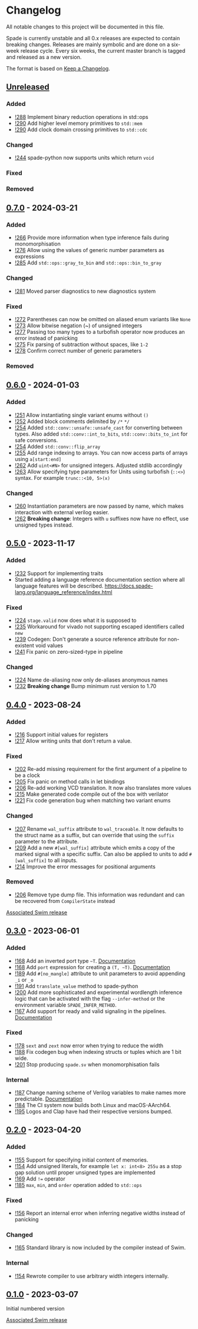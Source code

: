 # Changelog

All notable changes to this project will be documented in this file.

Spade is currently unstable and all 0.x releases are expected to contain
breaking changes. Releases are mainly symbolic and are done on a six-week
release cycle. Every six weeks, the current master branch is tagged and
released as a new version.

The format is based on [Keep a Changelog](https://keepachangelog.com/en/1.0.0/).

## [Unreleased]

### Added
- [!288][!288] Implement binary reduction operations in std::ops
- [!290][!290] Add higher level memory primitives to `std::mem`
- [!290][!290] Add clock domain crossing primitives to `std::cdc`

### Changed

- [!244][!244] spade-python now supports units which return `void`

### Fixed

### Removed


[!244]: https://gitlab.com/spade-lang/spade/-/merge_requests/244
[!288]: https://gitlab.com/spade-lang/spade/-/merge_requests/288
[!290]: https://gitlab.com/spade-lang/spade/-/merge_requests/288

## [0.7.0] - 2024-03-21

### Added

- [!266][!266] Provide more information when type inference fails during monomorphisation
- [!276][!276] Allow using the values of generic number parameters as expressions
- [!285][!285] Add `std::ops::gray_to_bin` and `std::ops::bin_to_gray`

### Changed

- [!281][!281] Moved parser diagnostics to new diagnostics system

### Fixed

- [!272][!272] Parentheses can now be omitted on aliased enum variants like `None`
- [!273][!273] Allow bitwise negation (~) of unsigned integers
- [!277][!277] Passing too many types to a turbofish operator now produces an error instead of panicking 
- [!275][!275] Fix parsing of subtraction without spaces, like `1-2`
- [!278][!278] Confirm correct number of generic parameters

### Removed



[!266]: https://gitlab.com/spade-lang/spade/-/merge_requests/266
[!272]: https://gitlab.com/spade-lang/spade/-/merge_requests/272
[!273]: https://gitlab.com/spade-lang/spade/-/merge_requests/273
[!275]: https://gitlab.com/spade-lang/spade/-/merge_requests/275
[!276]: https://gitlab.com/spade-lang/spade/-/merge_requests/276
[!278]: https://gitlab.com/spade-lang/spade/-/merge_requests/278
[!281]: https://gitlab.com/spade-lang/spade/-/merge_requests/281
[!285]: https://gitlab.com/spade-lang/spade/-/merge_requests/285
[!277]: https://gitlab.com/spade-lang/spade/-/merge_requests/277


## [0.6.0] - 2024-01-03

### Added

- [!251][!251] Allow instantiating single variant enums without `()`
- [!252][!252] Added block comments delimited by `/*` `*/`
- [!254][!254] Added `std::conv::unsafe::unsafe_cast` for converting between types. Also added `std::conv::int_to_bits`, `std::conv::bits_to_int` for safe conversions.
- [!254][!254] Added `std::conv::flip_array`
- [!255][!255] Add range indexing to arrays. You can now access parts of arrays using `a[start:end]`
- [!262][!262] Add `uint<#N>` for unsigned integers. Adjusted stdlib accordingly
- [!263][!263] Allow specifying type parameters for Units using turbofish (`::<>`) syntax. For example `trunc::<10, 5>(x)`

### Changed

- [!260][!260] Instantiation parameters are now passed by name, which makes interaction with external verilog easier.
- [!262][!262] **Breaking change**: Integers with `u` suffixes now have no effect, use unsigned types instead.

[!251]: https://gitlab.com/spade-lang/spade/-/merge_requests/251
[!252]: https://gitlab.com/spade-lang/spade/-/merge_requests/252
[!254]: https://gitlab.com/spade-lang/spade/-/merge_requests/254
[!255]: https://gitlab.com/spade-lang/spade/-/merge_requests/255
[!260]: https://gitlab.com/spade-lang/spade/-/merge_requests/260
[!262]: https://gitlab.com/spade-lang/spade/-/merge_requests/262
[!263]: https://gitlab.com/spade-lang/spade/-/merge_requests/263

## [0.5.0] - 2023-11-17

### Added

- [!232][!232] Support for implementing traits
- Started adding a language reference documentation section where all language
  features will be described.
  <https://docs.spade-lang.org/language_reference/index.html>

### Fixed

- [!224][!224] `stage.valid` now does what it is supposed to
- [!235][!235] Workaround for vivado not supporting escaped identifiers called `new`
- [!239][!239] Codegen: Don't generate a source reference attribute for non-existent void values
- [!241][!241] Fix panic on zero-sized-type in pipeline

### Changed

- [!224][!224] Name de-aliasing now only de-aliases anonymous names
- [!232][!232] **Breaking change** Bump minimum rust version to 1.70

[!232]: https://gitlab.com/spade-lang/spade/-/merge_requests/232
[!224]: https://gitlab.com/spade-lang/spade/-/merge_requests/224
[!235]: https://gitlab.com/spade-lang/spade/-/merge_requests/235
[!239]: https://gitlab.com/spade-lang/spade/-/merge_requests/239
[!241]: https://gitlab.com/spade-lang/spade/-/merge_requests/241

## [0.4.0] - 2023-08-24

### Added

- [!216][!216] Support initial values for registers
- [!217][!217] Allow writing units that don't return a value.

### Fixed

- [!202][!202] Re-add missing requirement for the first argument of a pipeline to be a clock
- [!205][!205] Fix panic on method calls in let bindings
- [!206][!206] Re-add working VCD translation. It now also translates more values
- [!215][!215] Make generated code compile out of the box with verilator
- [!221][!221] Fix code generation bug when matching two variant enums

### Changed

- [!207][!207] Rename `wal_suffix` attribute to `wal_traceable`. It now defaults to the struct name as a suffix, but can override that using the `suffix` parameter to the attribute.
- [!209][!209] Add a new `#[wal_suffix]` attribute which emits a copy of the marked signal with a specific suffix. Can also be applied to units to add `#[wal_suffix]` to all inputs.
- [!214][!214] Improve the error messages for positional arguments

### Removed

- [!206][!206] Remove type dump file. This information was redundant and can be recovered from `CompilerState` instead


[Associated Swim release](https://gitlab.com/spade-lang/swim/-/tree/v0.4.0)

[!202]: https://gitlab.com/spade-lang/spade/-/merge_requests/202
[!205]: https://gitlab.com/spade-lang/spade/-/merge_requests/205
[!206]: https://gitlab.com/spade-lang/spade/-/merge_requests/206
[!207]: https://gitlab.com/spade-lang/spade/-/merge_requests/207
[!209]: https://gitlab.com/spade-lang/spade/-/merge_requests/209
[!214]: https://gitlab.com/spade-lang/spade/-/merge_requests/214
[!215]: https://gitlab.com/spade-lang/spade/-/merge_requests/215
[!216]: https://gitlab.com/spade-lang/spade/-/merge_requests/216
[!217]: https://gitlab.com/spade-lang/spade/-/merge_requests/217
[!221]: https://gitlab.com/spade-lang/spade/-/merge_requests/221

## [0.3.0] - 2023-06-01

### Added

- [!168][!168] Add an inverted port type `~T`. [Documentation][doc_inverted_ports]
- [!168][!168] Add `port` expression for creating a `(T, ~T)`. [Documentation][doc_inverted_ports]
- [!189][!189] Add `#[no_mangle]` attribute to unit parameters to avoid appending `_i` or `_o`
- [!191][!191] Add `translate_value` method to spade-python
- [!200][!200] Add more sophisticated and experimental wordlength inference logic that can be activated with the flag `--infer-method` or the environment variable `SPADE_INFER_METHOD`.
- [!167][!167] Add support for ready and valid signaling in the pipelines. [Documentation](https://docs.spade-lang.org/language_reference/dynamic_pipelines.html)

### Fixed

- [!178][!178] `sext` and `zext` now error when trying to reduce the width
- [!188][!188] Fix codegen bug when indexing structs or tuples which are 1 bit wide.
- [!201][!201] Stop producing `spade.sv` when monomorphisation fails

### Internal

- [!187][!187] Change naming scheme of Verilog variables to make names more predictable. [Documentation](https://docs.spade-lang.org/internal/naming.html)
- [!184][!184] The CI system now builds both Linux and macOS-AArch64.
- [!195][!195] Logos and Clap have had their respective versions bumped.

[!167]: https://gitlab.com/spade-lang/spade/-/merge_requests/167
[!168]: https://gitlab.com/spade-lang/spade/-/merge_requests/168
[!178]: https://gitlab.com/spade-lang/spade/-/merge_requests/178
[!184]: https://gitlab.com/spade-lang/spade/-/merge_requests/184
[!187]: https://gitlab.com/spade-lang/spade/-/merge_requests/187
[!188]: https://gitlab.com/spade-lang/spade/-/merge_requests/188
[!189]: https://gitlab.com/spade-lang/spade/-/merge_requests/189
[!191]: https://gitlab.com/spade-lang/spade/-/merge_requests/191
[!195]: https://gitlab.com/spade-lang/spade/-/merge_requests/195
[!200]: https://gitlab.com/spade-lang/spade/-/merge_requests/200
[!201]: https://gitlab.com/spade-lang/spade/-/merge_requests/201

[doc_inverted_ports]: https://docs.spade-lang.org/language_reference/type_system/inverted_ports.html

## [0.2.0] - 2023-04-20

### Added

- [!155][!155] Support for specifying initial content of memories.
- [!154][!154] Add unsigned literals, for example `let x: int<8> 255u` as a
  stop gap solution until proper unsigned types are implemented
- [!169][!169] Add `!=` operator
- [!185][!185] `max`, `min`, and `order` operation added to `std::ops`

### Fixed

- [!156][!156] Report an internal error when inferring negative widths instead of panicking

### Changed

- [!165][!165] Standard library is now included by the compiler instead of Swim.

### Internal

- [!154][!154] Rewrote compiler to use arbitrary width integers internally.

[!154]: https://gitlab.com/spade-lang/spade/-/merge_requests/154
[!155]: https://gitlab.com/spade-lang/spade/-/merge_requests/155
[!156]: https://gitlab.com/spade-lang/spade/-/merge_requests/156
[!165]: https://gitlab.com/spade-lang/spade/-/merge_requests/165
[!169]: https://gitlab.com/spade-lang/spade/-/merge_requests/169
[!185]: https://gitlab.com/spade-lang/spade/-/merge_requests/185


## [0.1.0] - 2023-03-07

Initial numbered version

[Associated Swim release](https://gitlab.com/spade-lang/swim/-/tree/v0.1.0)

[Unreleased]: https://gitlab.com/spade-lang/spade/-/compare/v0.7.0...master
[0.7.0]: https://gitlab.com/spade-lang/spade/-/compare/v0.7.0...v0.6.0
[0.6.0]: https://gitlab.com/spade-lang/spade/-/compare/v0.5.0...v0.6.0
[0.5.0]: https://gitlab.com/spade-lang/spade/-/compare/v0.4.0...v0.5.0
[0.4.0]: https://gitlab.com/spade-lang/spade/-/compare/v0.3.0...v0.4.0
[0.3.0]: https://gitlab.com/spade-lang/spade/-/compare/v0.2.0...v0.3.0
[0.2.0]: https://gitlab.com/spade-lang/spade/-/compare/v0.1.0...v0.2.0
[0.1.0]: https://gitlab.com/spade-lang/spade/-/tree/v0.1.0
